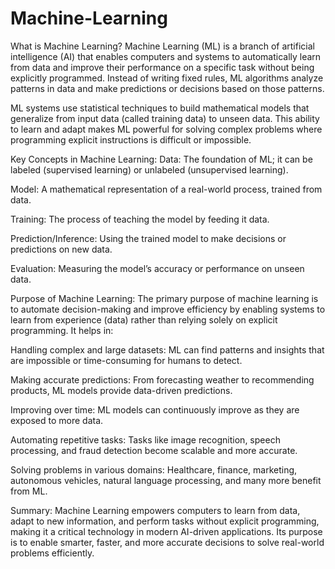 # Machine-Learning
What is Machine Learning?
Machine Learning (ML) is a branch of artificial intelligence (AI) that enables computers and systems to automatically learn from data and improve their performance on a specific task without being explicitly programmed. Instead of writing fixed rules, ML algorithms analyze patterns in data and make predictions or decisions based on those patterns.

ML systems use statistical techniques to build mathematical models that generalize from input data (called training data) to unseen data. This ability to learn and adapt makes ML powerful for solving complex problems where programming explicit instructions is difficult or impossible.

Key Concepts in Machine Learning:
Data: The foundation of ML; it can be labeled (supervised learning) or unlabeled (unsupervised learning).

Model: A mathematical representation of a real-world process, trained from data.

Training: The process of teaching the model by feeding it data.

Prediction/Inference: Using the trained model to make decisions or predictions on new data.

Evaluation: Measuring the model’s accuracy or performance on unseen data.

Purpose of Machine Learning:
The primary purpose of machine learning is to automate decision-making and improve efficiency by enabling systems to learn from experience (data) rather than relying solely on explicit programming. It helps in:

Handling complex and large datasets: ML can find patterns and insights that are impossible or time-consuming for humans to detect.

Making accurate predictions: From forecasting weather to recommending products, ML models provide data-driven predictions.

Improving over time: ML models can continuously improve as they are exposed to more data.

Automating repetitive tasks: Tasks like image recognition, speech processing, and fraud detection become scalable and more accurate.

Solving problems in various domains: Healthcare, finance, marketing, autonomous vehicles, natural language processing, and many more benefit from ML.

Summary:
Machine Learning empowers computers to learn from data, adapt to new information, and perform tasks without explicit programming, making it a critical technology in modern AI-driven applications. Its purpose is to enable smarter, faster, and more accurate decisions to solve real-world problems efficiently.
